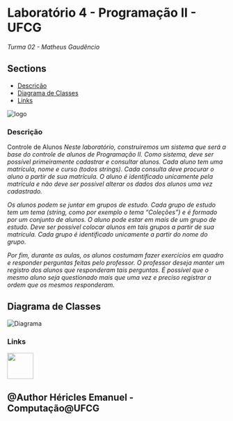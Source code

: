 # Laboratório 4 - Programação II - UFCG
*Turma 02 - Matheus Gaudêncio*

Sections
-----------------------------------
- [Descrição](#Descricao)  
- [Diagrama de Classes](#Diagrama)
- [Links](#Links)

![logo](http://www.dsc.ufcg.edu.br/~sacc/img/logo-topo2.png)
### <a name="Descricao"></a>Descrição
Controle de Alunos
*Neste laboratório, construiremos um sistema que será a base do controle de alunos de Programação II. Como sistema, deve ser possível primeiramente cadastrar e consultar alunos. Cada aluno tem uma matrícula, nome e curso (todos strings). Cada consulta deve procurar o aluno a partir de sua matrícula. O aluno é identificado unicamente pela matrícula e não deve ser possível alterar os dados dos alunos uma vez cadastrado.*

*Os alunos podem se juntar em grupos de estudo. Cada grupo de estudo tem um tema (string, como por exemplo o tema “Coleções”) e é formado por um conjunto de alunos. O aluno pode estar em mais de um grupo de estudo. Deve ser possível colocar alunos em tais grupos a partir de sua matrícula. Cada grupo é identificado unicamente a partir do nome do grupo.*

*Por fim, durante as aulas, os alunos costumam fazer exercícios em quadro e responder perguntas feitas pelo professor. O professor deseja manter um registro dos alunos que responderam tais perguntas. É possível que o mesmo aluno seja questionado mais que uma vez e preciso registrar a ordem que os mesmos responderam.*

## <a name="Diagrama"></a>Diagrama de Classes

![Diagrama](https://i.imgur.com/Lc0DDTb.png)

### <a name="Links"><a/>Links
[<img src="https://image.flaticon.com/icons/svg/25/25231.svg" width="60">](http://github.com/hericlesme)

## @Author Héricles Emanuel - Computação@UFCG
